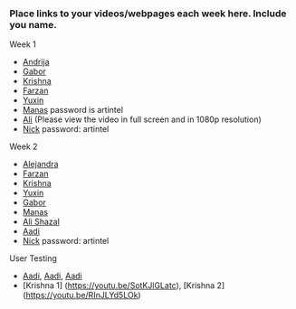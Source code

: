 ### Place links to your videos/webpages each week here. Include you name.
Week 1
* [Andrija](https://wordpress.com/post/theaestheticsofnarcissism.wordpress.com/1821)
* [Gabor](http://gaborcsapo.com/pages/blog.html)
* [Krishna](https://www.youtube.com/watch?v=rOP1vpiUS3s)
* [Farzan](https://youtu.be/FHSgf9exwaQ)
* [Yuxin](https://www.youtube.com/watch?v=Jods9SLXfd0)
* [Manas](https://vimeo.com/253150288) password is artintel
* [Ali](https://youtu.be/_6pwRYZwnII) (Please view the video in full screen and in 1080p resolution)
* [Nick](https://vimeo.com/254180235) password: artintel

Week 2
* [Alejandra](https://youtu.be/E-fPGA-tQAg) 
* [Farzan](https://www.youtube.com/watch?v=UKoKE9bTBCg)
* [Krishna](https://www.youtube.com/watch?v=LdYKmvN6Ezc&feature=youtu.be) 
* [Yuxin](https://www.youtube.com/watch?v=pzO9ZxKTuCQ)
* [Gabor](https://youtu.be/Dj45Ie0V8XE)
* [Manas](https://www.youtube.com/watch?v=QorA64NELZA&feature=youtu.be)
* [Ali Shazal](https://youtu.be/4xDPGTm_Mtw)
* [Aadi](https://youtu.be/SkvkfQPIkWU)
* [Nick](https://vimeo.com/254620592) password: artintel

User Testing
* [Aadi](https://youtu.be/zebaHpginQI), [Aadi](https://youtu.be/hMMofna8Z3g), [Aadi](https://youtu.be/jvUD_hfI7rI)
* [Krishna 1] (https://youtu.be/SotKJlGLatc), [Krishna 2] (https://youtu.be/RInJLYd5LOk)
